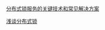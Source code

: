 
[分布式锁服务的关键技术和常见解决方案](http://www.voidcn.com/article/p-rsctixeo-bqo.html)


[浅谈分布式锁](http://www.linkedkeeper.com/detail/blog.action?bid=1023)
